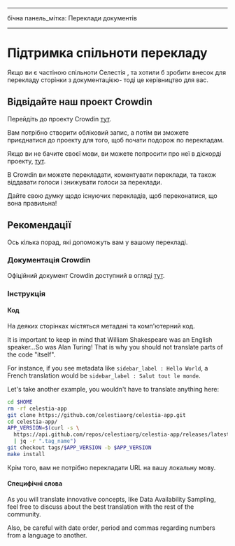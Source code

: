 - - -
бічна панель_мітка: Переклади  документів
- - -

# Підтримка спільноти перекладу

Якщо ви є частіною  спільноти Селестія , та хотили б зробити внесок для перекладу сторінки з документацією-  тоді це керівництво для вас.

## Відвідайте наш проект Crowdin

Перейдіть до проекту Crowdin [тут](https://crowdin.com/project/celestia-docs).

Вам потрібно створити обліковий запис, а потім ви зможете приєднатися до проекту для того, щоб почати подорож по перекладам.

Якщо ви не бачите своєї мови, ви можете попросити про неї в діскорді проекту, [тут](https://discord.gg/celestiacommunity).

В Crowdin ви можете перекладати, коментувати переклади, та також віддавати голоси і знижувати голоси за переклади.

Дайте свою думку щодо існуючих перекладів, щоб переконатися, що вона правильна!

## Рекомендації

Ось кілька порад, які допоможуть вам у вашому перекладі.

### Документація Crowdin

Офіційний документ Crowdin доступний в огляді [тут](https://support.crowdin.com/online-editor).

### Інструкція

#### Код

На деяких сторінках містяться метадані та комп'ютерний код.

It is important to keep in mind that William Shakespeare was an English speaker...So was Alan Turing! That is why you should not translate parts of the code "itself".

For instance, if you see metadata like `sidebar_label : Hello World`, a French translation would be `sidebar_label : Salut tout le monde`.

Let's take another example, you wouldn't have to translate anything here:

```sh
cd $HOME
rm -rf celestia-app
git clone https://github.com/celestiaorg/celestia-app.git
cd celestia-app/
APP_VERSION=$(curl -s \
  https://api.github.com/repos/celestiaorg/celestia-app/releases/latest \
  | jq -r ".tag_name")
git checkout tags/$APP_VERSION -b $APP_VERSION
make install
```

Крім того, вам не потрібно перекладати URL на вашу локальну мову.

#### Специфічні слова

As you will translate innovative concepts, like Data Availability Sampling, feel free to discuss about the best translation with the rest of the community.

Also, be careful with date order, period and commas regarding numbers from a language to another.
